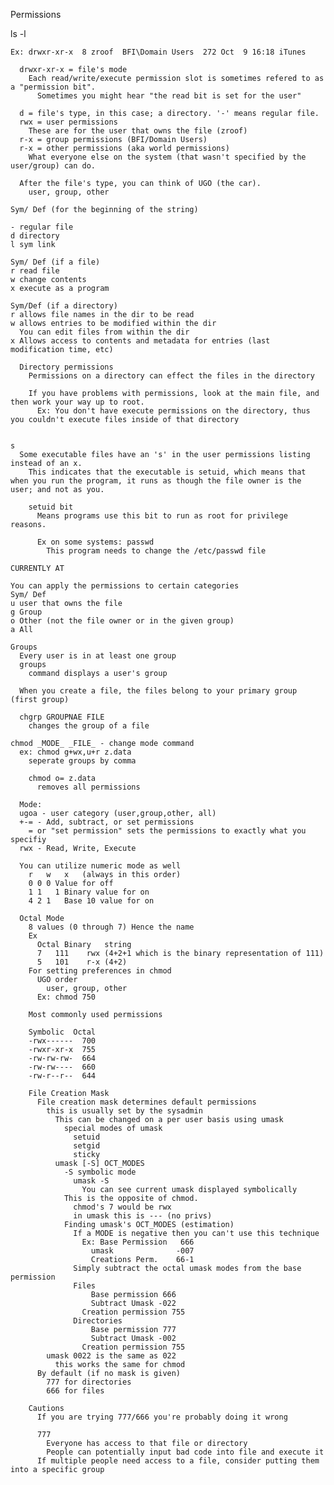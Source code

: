 Permissions

  ls -l
    
    Ex: drwxr-xr-x  8 zroof  BFI\Domain Users  272 Oct  9 16:18 iTunes
    
      drwxr-xr-x = file's mode
        Each read/write/execute permission slot is sometimes refered to as a "permission bit".
          Sometimes you might hear "the read bit is set for the user"

      d = file's type, in this case; a directory. '-' means regular file.
      rwx = user permissions
        These are for the user that owns the file (zroof)
      r-x = group permissions (BFI/Domain Users)
      r-x = other permissions (aka world permissions)
        What everyone else on the system (that wasn't specified by the user/group) can do.

      After the file's type, you can think of UGO (the car).
        user, group, other

    Sym/ Def (for the beginning of the string)

    - regular file
    d directory
    l sym link

    Sym/ Def (if a file)
    r read file
    w change contents
    x execute as a program

    Sym/Def (if a directory)
    r allows file names in the dir to be read
    w allows entries to be modified within the dir
      You can edit files from within the dir
    x Allows access to contents and metadata for entries (last modification time, etc)

      Directory permissions
        Permissions on a directory can effect the files in the directory

        If you have problems with permissions, look at the main file, and then work your way up to root.  
          Ex: You don't have execute permissions on the directory, thus you couldn't execute files inside of that directory

    
    s 
      Some executable files have an 's' in the user permissions listing instead of an x.
        This indicates that the executable is setuid, which means that when you run the program, it runs as though the file owner is the user; and not as you.

        setuid bit
          Means programs use this bit to run as root for privilege reasons.

          Ex on some systems: passwd
            This program needs to change the /etc/passwd file

    CURRENTLY AT

    You can apply the permissions to certain categories
    Sym/ Def
    u user that owns the file
    g Group
    o Other (not the file owner or in the given group)
    a All

    Groups
      Every user is in at least one group
      groups
        command displays a user's group

      When you create a file, the files belong to your primary group (first group)
      
      chgrp GROUPNAE FILE
        changes the group of a file

    chmod _MODE_ _FILE_ - change mode command
      ex: chmod g+wx,u+r z.data
        seperate groups by comma

        chmod o= z.data
          removes all permissions

      Mode:
      ugoa - user category (user,group,other, all)
      +-= - Add, subtract, or set permissions
        = or "set permission" sets the permissions to exactly what you specifiy
      rwx - Read, Write, Execute

      You can utilize numeric mode as well
        r   w   x   (always in this order)
        0 0 0 Value for off
        1 1   1 Binary value for on
        4 2 1   Base 10 value for on

      Octal Mode
        8 values (0 through 7) Hence the name
        Ex
          Octal Binary   string   
          7   111    rwx (4+2+1 which is the binary representation of 111)
          5   101    r-x (4+2)
        For setting preferences in chmod
          UGO order
            user, group, other
          Ex: chmod 750

        Most commonly used permissions

        Symbolic  Octal
        -rwx------  700
        -rwxr-xr-x  755
        -rw-rw-rw-  664
        -rw-rw----  660
        -rw-r--r--  644
          
        File Creation Mask
          File creation mask determines default permissions
            this is usually set by the sysadmin
              This can be changed on a per user basis using umask
                special modes of umask
                  setuid
                  setgid
                  sticky
              umask [-S] OCT_MODES
                -S symbolic mode
                  umask -S
                    You can see current umask displayed symbolically
                This is the opposite of chmod.
                  chmod's 7 would be rwx
                  in umask this is --- (no privs)
                Finding umask's OCT_MODES (estimation)
                  If a MODE is negative then you can't use this technique
                    Ex: Base Permission   666
                      umask              -007
                      Creations Perm.    66-1
                  Simply subtract the octal umask modes from the base permission
                  Files
                      Base permission 666
                      Subtract Umask -022
                    Creation permission 755
                  Directories
                      Base permission 777
                      Subtract Umask -002
                    Creation permission 755
            umask 0022 is the same as 022
              this works the same for chmod
          By default (if no mask is given)
            777 for directories
            666 for files

        Cautions
          If you are trying 777/666 you're probably doing it wrong

          777
            Everyone has access to that file or directory
            People can potentially input bad code into file and execute it
          If multiple people need access to a file, consider putting them into a specific group



